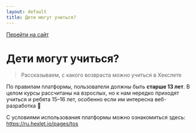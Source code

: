 ```yaml
---
layout: default
title: Дети могут учиться?
---
```


[Перейти на сайт](https://ru.hexlet.io)

# Дети могут учиться?

> Рассказываем, с какого возвраста можно учиться в Хекслете

По правилам платформы, пользователи должны быть **старше 13 лет**. В целом курсы рассчитаны на взрослых, но к нам нередко приходят учиться и ребята 15–16 лет, 
особенно если им интересна веб-разработка 🙂

С условиями использования платформы можно ознакомиться здесь: https://ru.hexlet.io/pages/tos
